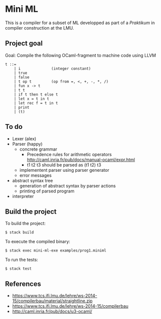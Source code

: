 # Mini ML

This is a compiler for a subset of ML developped as part of a *Praktikum* in
compiler construction at the LMU.

## Project goal

Goal: Compile the following OCaml-fragment to machine code using LLVM

    t ::=
        | i              (integer constant)
        | true
        | false
        | t op t         (op from =, <, +, -, *, /)
        | fun x -> t
        | t t
        | if t then t else t
        | let x = t in t
        | let rec f = t in t
        | print
        | (t)

## To do

 - Lexer (alex)
 - Parser (happy)
   - concrete grammar
     - Precedence rules for arithmetic operators
       http://caml.inria.fr/pub/docs/manual-ocaml/expr.html
     - t1 t2 t3 should be parsed as (t1 t2) t3
   - implementent parser using parser generator
   - error messages
 - abstract syntax tree
   - generation of abstract syntax by parser actions
   - printing of parsed program
 - interpreter

## Build the project

To build the project:

    $ stack build

To execute the compiled binary:

    $ stack exec mini-ml-exe examples/prog1.miniml

To run the tests:

    $ stack test

## References

 - https://www.tcs.ifi.lmu.de/lehre/ws-2014-15/compilerbau/material/straightline.zip
 - https://www.tcs.ifi.lmu.de/lehre/ws-2014-15/compilerbau
 - http://caml.inria.fr/pub/docs/u3-ocaml/
